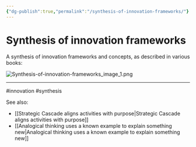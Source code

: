 ```yaml
---
{"dg-publish":true,"permalink":"/synthesis-of-innovation-frameworks/"}
---
```


# Synthesis of innovation frameworks

A synthesis of innovation frameworks and concepts, as described in various books:

![Synthesis-of-innovation-frameworks_image_1.png](/img/user/Attachments/Synthesis-of-innovation-frameworks_image_1.png)

---
#innovation #synthesis

See also:
- [[Strategic Cascade aligns activities with purpose\|Strategic Cascade aligns activities with purpose]]
- [[Analogical thinking uses a known example to explain something new\|Analogical thinking uses a known example to explain something new]]
